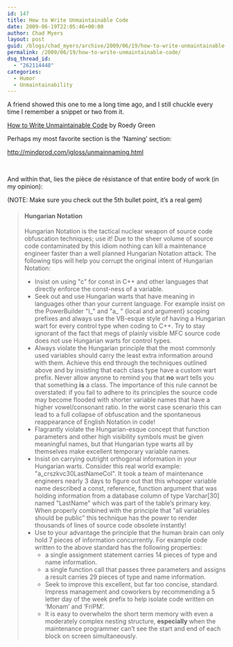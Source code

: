 ```yaml
---
id: 147
title: How to Write Unmaintainable Code
date: 2009-06-19T22:05:46+00:00
author: Chad Myers
layout: post
guid: /blogs/chad_myers/archive/2009/06/19/how-to-write-unmaintainable-code.aspx
permalink: /2009/06/19/how-to-write-unmaintainable-code/
dsq_thread_id:
  - "262114448"
categories:
  - Humor
  - Unmaintainability
---
```

A friend showed this one to me a long time ago, and I still chuckle every time I remember a snippet or two from it.

[How to Write Unmaintainable Code](http://mindprod.com/jgloss/unmain.html) by Roedy Green

Perhaps my most favorite section is the ‘Naming’ section:

<http://mindprod.com/jgloss/unmainnaming.html>

&#160;

And within that, lies the pièce de résistance of that entire body of work (in my opinion):

(NOTE: Make sure you check out the 5th bullet point, it’s a real gem)

> #### Hungarian Notation
> 
> Hungarian Notation is the tactical nuclear weapon of source code obfuscation techniques; use it! Due to the sheer volume of source code contaminated by this idiom nothing can kill a maintenance engineer faster than a well planned Hungarian Notation attack. The following tips will help you corrupt the original intent of Hungarian Notation: 
> 
>   * Insist on using "c" for const in C++ and other languages that directly enforce the const-ness of a variable. 
>   * Seek out and use Hungarian warts that have meaning in languages other than your current language. For example insist on the PowerBuilder "l\_" and "a\_ " {local and argument} scoping prefixes and always use the VB-esque style of having a Hungarian wart for every control type when coding to C++. Try to stay ignorant of the fact that megs of plainly visible MFC source code does not use Hungarian warts for control types. 
>   * Always violate the Hungarian principle that the most commonly used variables should carry the least extra information around with them. Achieve this end through the techniques outlined above and by insisting that each class type have a custom wart prefix. Never allow anyone to remind you that **no** wart tells you that something **is** a class. The importance of this rule cannot be overstated: if you fail to adhere to its principles the source code may become flooded with shorter variable names that have a higher vowel/consonant ratio. In the worst case scenario this can lead to a full collapse of obfuscation and the spontaneous reappearance of English Notation in code! 
>   * Flagrantly violate the Hungarian-esque concept that function parameters and other high visibility symbols must be given meaningful names, but that Hungarian type warts all by themselves make excellent temporary variable names. 
>   * Insist on carrying outright orthogonal information in your Hungarian warts. Consider this real world example: "a_crszkvc30LastNameCol". It took a team of maintenance engineers nearly 3 days to figure out that this whopper variable name described a const, reference, function argument that was holding information from a database column of type Varchar[30] named "LastName" which was part of the table’s primary key. When properly combined with the principle that "all variables should be public" this technique has the power to render thousands of lines of source code obsolete instantly! 
>   * Use to your advantage the principle that the human brain can only hold 7 pieces of information concurrently. For example code written to the above standard has the following properties: 
>       * a single assignment statement carries 14 pieces of type and name information. 
>       * a single function call that passes three parameters and assigns a result carries 29 pieces of type and name information. 
>       * Seek to improve this excellent, but far too concise, standard. Impress management and coworkers by recommending a 5 letter day of the week prefix to help isolate code written on &#8216;Monam&#8217; and &#8216;FriPM&#8217;. 
>       * It is easy to overwhelm the short term memory with even a moderately complex nesting structure, **especially** when the maintenance programmer can’t see the start and end of each block on screen simultaneously. </blockquote>